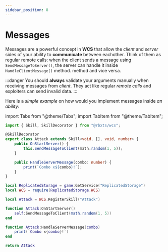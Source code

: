 ```yaml
---
sidebar_position: 8
---
```


# Messages

Messages are a powerful concept in **WCS** that allow the *client* and *server* sides of your ability to **communicate** between eachother.
Think of them as regular remote calls: when the client sends a message using `SendMessageToServer()`, the server can handle it inside `HandleClientMessage()` method.
method and vice versa.

:::danger
You should **always** validate your arguments manually when receiving messages from *client*. They act like regular *remote calls* and exploiters can send invalid data.
:::

Here is a *simple example* on how would you implement messages inside *an ability*:

import Tabs from "@theme/Tabs";
import TabItem from "@theme/TabItem";

<Tabs groupId="languages">
<TabItem value="TypeScript" default>

```ts title="attack.ts" showLineNumbers
import { Skill, SkillDecorator } from "@rbxts/wcs";

@SkillDecorator
export class Attack extends Skill<void, [], void, number> {
	public OnStartServer() {
		this.SendMessageToClient(math.random(1, 5));
	}

	public HandleServerMessage(combo: number) {
		print(`Combo x${combo}!`);
	}
}
```

</TabItem>
<TabItem value="Luau">

```lua title="attack.lua" showLineNumbers
local ReplicatedStorage = game:GetService("ReplicatedStorage")
local WCS = require(ReplicatedStorage.WCS)

local Attack = WCS.RegisterSkill("Attack")

function Attack:OnStartServer()
	self:SendMessageToClient(math.random(1, 5))
end

function Attack:HandleServerMessage(combo)
	print(`Combo x{combo}!`)
end

return Attack
```

</TabItem>
</Tabs>